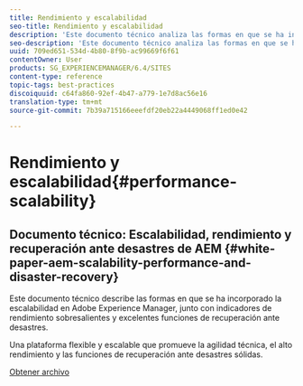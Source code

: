 ```yaml
---
title: Rendimiento y escalabilidad
seo-title: Rendimiento y escalabilidad
description: 'Este documento técnico analiza las formas en que se ha incorporado la escalabilidad en AEM junto con los indicadores de rendimiento y las funciones de recuperación ante desastres.  '
seo-description: 'Este documento técnico analiza las formas en que se ha incorporado la escalabilidad en AEM junto con los indicadores de rendimiento y las funciones de recuperación ante desastres.  '
uuid: 709ed651-534d-4b80-8f9b-ac99669f6f61
contentOwner: User
products: SG_EXPERIENCEMANAGER/6.4/SITES
content-type: reference
topic-tags: best-practices
discoiquuid: c64fa860-92ef-4b47-a779-1e7d8ac56e16
translation-type: tm+mt
source-git-commit: 7b39a715166eeefdf20eb22a4449068ff1ed0e42

---
```



# Rendimiento y escalabilidad{#performance-scalability}

## Documento técnico: Escalabilidad, rendimiento y recuperación ante desastres de AEM {#white-paper-aem-scalability-performance-and-disaster-recovery}

Este documento técnico describe las formas en que se ha incorporado la escalabilidad en Adobe Experience Manager, junto con indicadores de rendimiento sobresalientes y excelentes funciones de recuperación ante desastres.

Una plataforma flexible y escalable que promueve la agilidad técnica, el alto rendimiento y las funciones de recuperación ante desastres sólidas.

[Obtener archivo](assets/aem_scalability_whitepaperfinal-06122015je.pdf)
